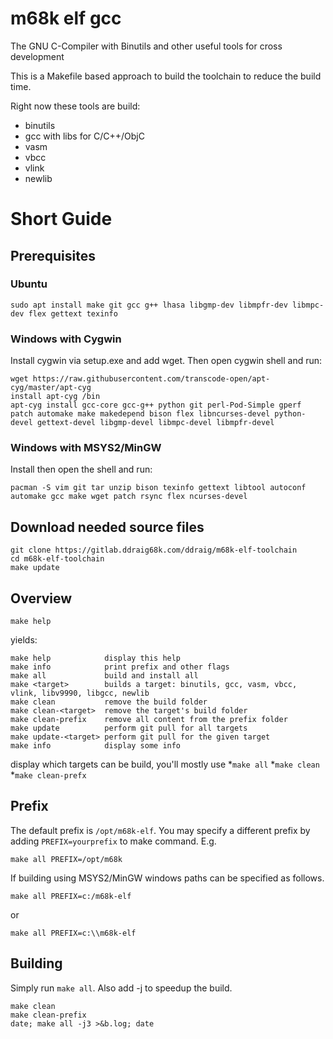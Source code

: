 # m68k elf gcc
The GNU C-Compiler with Binutils and other useful tools for cross development

This is a Makefile based approach to build the toolchain to reduce the build time.

Right now these tools are build:
* binutils
* gcc with libs for C/C++/ObjC
* vasm
* vbcc
* vlink
* newlib


# Short Guide
## Prerequisites

### Ubuntu
```
sudo apt install make git gcc g++ lhasa libgmp-dev libmpfr-dev libmpc-dev flex gettext texinfo
```

### Windows with Cygwin
Install cygwin via setup.exe and add wget. Then open cygwin shell and run:

```
wget https://raw.githubusercontent.com/transcode-open/apt-cyg/master/apt-cyg
install apt-cyg /bin
apt-cyg install gcc-core gcc-g++ python git perl-Pod-Simple gperf patch automake make makedepend bison flex libncurses-devel python-devel gettext-devel libgmp-devel libmpc-devel libmpfr-devel
```

### Windows with MSYS2/MinGW
Install then open the shell and run:

```
pacman -S vim git tar unzip bison texinfo gettext libtool autoconf automake gcc make wget patch rsync flex ncurses-devel
```

## Download needed source files

```
git clone https://gitlab.ddraig68k.com/ddraig/m68k-elf-toolchain
cd m68k-elf-toolchain
make update
```

## Overview
```
make help
```
yields:
```
make help            display this help
make info            print prefix and other flags
make all             build and install all
make <target>        builds a target: binutils, gcc, vasm, vbcc, vlink, libv9990, libgcc, newlib
make clean           remove the build folder
make clean-<target>  remove the target's build folder
make clean-prefix    remove all content from the prefix folder
make update          perform git pull for all targets
make update-<target> perform git pull for the given target
make info            display some info

```
display which targets can be build, you'll mostly use
*`make all`
*`make clean`
*`make clean-prefx`
## Prefix
The default prefix is `/opt/m68k-elf`. You may specify a different prefix by adding `PREFIX=yourprefix` to make command. E.g.
```
make all PREFIX=/opt/m68k
```
If building using MSYS2/MinGW windows paths can be specified as follows.
```
make all PREFIX=c:/m68k-elf
```
or
```
make all PREFIX=c:\\m68k-elf
```



## Building
Simply run `make all`. Also add -j to speedup the build.

```
make clean
make clean-prefix
date; make all -j3 >&b.log; date
```

